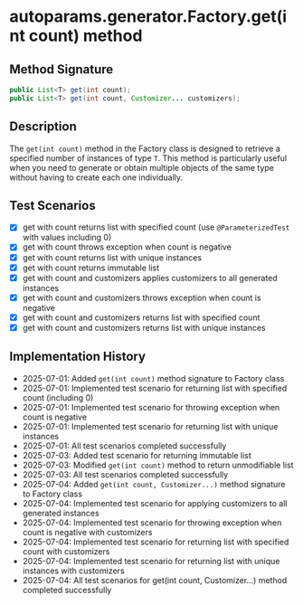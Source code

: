 # autoparams.generator.Factory.get(int count) method

## Method Signature

```java
public List<T> get(int count);
public List<T> get(int count, Customizer... customizers);
```

## Description

The `get(int count)` method in the Factory class is designed to retrieve a specified number of instances of type `T`. This method is particularly useful when you need to generate or obtain multiple objects of the same type without having to create each one individually.

## Test Scenarios

- [x] get with count returns list with specified count (use `@ParameterizedTest` with values including 0)
- [x] get with count throws exception when count is negative
- [x] get with count returns list with unique instances
- [x] get with count returns immutable list
- [x] get with count and customizers applies customizers to all generated instances
- [x] get with count and customizers throws exception when count is negative
- [x] get with count and customizers returns list with specified count
- [x] get with count and customizers returns list with unique instances

## Implementation History

- 2025-07-01: Added `get(int count)` method signature to Factory class
- 2025-07-01: Implemented test scenario for returning list with specified count (including 0)
- 2025-07-01: Implemented test scenario for throwing exception when count is negative
- 2025-07-01: Implemented test scenario for returning list with unique instances
- 2025-07-01: All test scenarios completed successfully
- 2025-07-03: Added test scenario for returning immutable list
- 2025-07-03: Modified `get(int count)` method to return unmodifiable list
- 2025-07-03: All test scenarios completed successfully
- 2025-07-04: Added `get(int count, Customizer...)` method signature to Factory class
- 2025-07-04: Implemented test scenario for applying customizers to all generated instances
- 2025-07-04: Implemented test scenario for throwing exception when count is negative with customizers
- 2025-07-04: Implemented test scenario for returning list with specified count with customizers
- 2025-07-04: Implemented test scenario for returning list with unique instances with customizers
- 2025-07-04: All test scenarios for get(int count, Customizer...) method completed successfully
